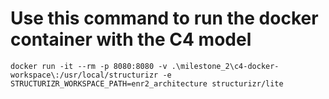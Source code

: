 # Use this command to run the docker container with the C4 model
```
docker run -it --rm -p 8080:8080 -v .\milestone_2\c4-docker-workspace\:/usr/local/structurizr -e STRUCTURIZR_WORKSPACE_PATH=enr2_architecture structurizr/lite
```